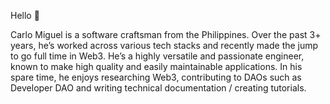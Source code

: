 Hello 👋

Carlo Miguel is a software craftsman from the Philippines. Over the past 3+ years, he’s worked across various tech stacks and recently made the jump to go full time in Web3. He’s a highly versatile and passionate engineer, known to make high quality and easily maintainable applications. In his spare time, he enjoys researching Web3, contributing to DAOs such as Developer DAO and writing technical documentation / creating tutorials.
